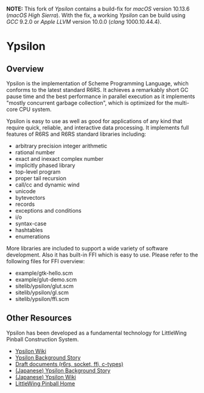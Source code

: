 **NOTE:** This fork of _Ypsilon_ contains a build-fix for _macOS_ version 10.13.6 (_macOS High Sierra_). With the fix, a working _Ypsilon_ can be build using _GCC_ 9.2.0 or _Apple LLVM_ version 10.0.0 (_clang_ 1000.10.44.4).

# Ypsilon

## Overview

Ypsilon is the implementation of Scheme Programming Language, which conforms to the latest standard R6RS. It achieves a remarkably short GC pause time and the best performance in parallel execution as it implements "mostly concurrent garbage collection", which is optimized for the multi-core CPU system.

Ypsilon is easy to use as well as good for applications of any kind that require quick, reliable, and interactive data processing. It implements full features of R6RS and R6RS standard libraries including:

* arbitrary precision integer arithmetic
* rational number
* exact and inexact complex number
* implicitly phased library
* top-level program
* proper tail recursion
* call/cc and dynamic wind
* unicode
* bytevectors
* records
* exceptions and conditions
* i/o
* syntax-case
* hashtables
* enumerations

More libraries are included to support a wide variety of software development. Also it has built-in FFI which is easy to use. Please refer to the following files for FFI overview:

* example/gtk-hello.scm
* example/glut-demo.scm
* sitelib/ypsilon/glut.scm
* sitelib/ypsilon/gl.scm
* sitelib/ypsilon/ffi.scm

## Other Resources

Ypsilon has been developed as a fundamental technology for LittleWing Pinball Construction System.

* [Ypsilon Wiki](http://www.littlewingpinball.net/mediawiki/index.php/Ypsilon)
* [Ypsilon Background Story](http://www.littlewingpinball.com/contents/en/ypsilon.html)
* [Draft documents (r6rs, socket, ffi, c-types)](http://www.littlewing.co.jp/ypsilon/doc-draft/)
* [(Japanese) Ypsilon Background Story](http://www.littlewingpinball.com/contents/ja/ypsilon.html)
* [(Japanese) Ypsilon Wiki](http://www.littlewingpinball.net/mediawiki-ja/index.php/Ypsilon)
* [LittleWing Pinball Home](http://www.littlewingpinball.com/)
